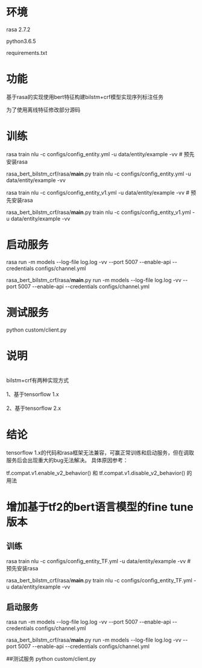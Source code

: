 # 环境
rasa 2.7.2

python3.6.5

requirements.txt

# 功能
基于rasa的实现使用bert特征构建bilstm+crf模型实现序列标注任务

为了使用离线特征修改部分源码

# 训练
rasa train nlu  -c configs/config_entity.yml -u data/entity/example -vv  # 预先安装rasa

rasa_bert_bilstm_crf/rasa/__main__.py train nlu  -c configs/config_entity.yml -u data/entity/example -vv

rasa train nlu  -c configs/config_entity_v1.yml -u data/entity/example -vv  # 预先安装rasa

rasa_bert_bilstm_crf/rasa/__main__.py train nlu  -c configs/config_entity_v1.yml -u data/entity/example -vv

# 启动服务
rasa run -m models --log-file log.log -vv --port 5007 --enable-api --credentials configs/channel.yml

rasa_bert_bilstm_crf/rasa/__main__.py run -m models --log-file log.log -vv --port 5007 --enable-api --credentials configs/channel.yml

# 测试服务
python custom/client.py

# 说明
<br>bilstm+crf有两种实现方式</br>
<br>1、基于tensorflow 1.x</br>
<br>2、基于tensorflow 2.x</br>

# 结论
tensorflow 1.x的代码和rasa框架无法兼容，可赢正常训练和启动服务，但在调取服务后会出现重大的bug无法解决。
具体原因参考：

tf.compat.v1.enable_v2_behavior()
和
tf.compat.v1.disable_v2_behavior()
的用法

# 增加基于tf2的bert语言模型的fine tune版本
## 训练
rasa train nlu  -c configs/config_entity_TF.yml -u data/entity/example -vv  # 预先安装rasa

rasa_bert_bilstm_crf/rasa/__main__.py train nlu  -c configs/config_entity_TF.yml -u data/entity/example -vv

## 启动服务
rasa run -m models --log-file log.log -vv --port 5007 --enable-api --credentials configs/channel.yml

rasa_bert_bilstm_crf/rasa/__main__.py run -m models --log-file log.log -vv --port 5007 --enable-api --credentials configs/channel.yml

##测试服务
python custom/client.py